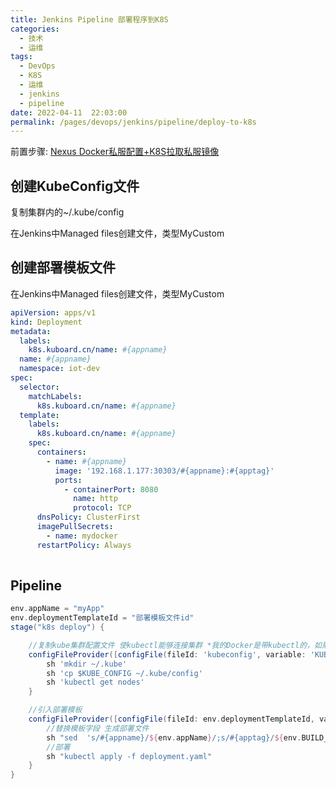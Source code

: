 ```yaml
---
title: Jenkins Pipeline 部署程序到K8S
categories: 
  - 技术
  - 运维
tags: 
  - DevOps
  - K8S
  - 运维
  - jenkins
  - pipeline
date: 2022-04-11  22:03:00
permalink: /pages/devops/jenkins/pipeline/deploy-to-k8s
---
```

前置步骤:  [Nexus Docker私服配置+K8S拉取私服镜像](/pages/devops/k8s/nexus/docker)


## 创建KubeConfig文件
复制集群内的~/.kube/config

在Jenkins中Managed files创建文件，类型MyCustom
## 创建部署模板文件
在Jenkins中Managed files创建文件，类型MyCustom
```yaml
apiVersion: apps/v1
kind: Deployment
metadata:
  labels:
    k8s.kuboard.cn/name: #{appname}
  name: #{appname}
  namespace: iot-dev
spec:
  selector:
    matchLabels:
      k8s.kuboard.cn/name: #{appname}
  template:
    labels:
      k8s.kuboard.cn/name: #{appname}
    spec:
      containers:
        - name: #{appname}
          image: '192.168.1.177:30303/#{appname}:#{apptag}'
          ports:
            - containerPort: 8080
              name: http
              protocol: TCP
      dnsPolicy: ClusterFirst
      imagePullSecrets:
        - name: mydocker
      restartPolicy: Always
 
```
## Pipeline
```groovy
env.appName = "myApp"
env.deploymentTemplateId = "部署模板文件id"
stage("k8s deploy") {

    //复制kube集群配置文件 使kubectl能够连接集群 *我的Docker是带kubectl的，如果是官方Agent需要再安装
    configFileProvider([configFile(fileId: 'kubeconfig', variable: 'KUBE_CONFIG')]) {
        sh 'mkdir ~/.kube'
        sh 'cp $KUBE_CONFIG ~/.kube/config'
        sh 'kubectl get nodes'
    }

    //引入部署模板
    configFileProvider([configFile(fileId: env.deploymentTemplateId, variable: 'DEPLOYMENT')]) {
        //替换模板字段 生成部署文件
        sh "sed  's/#{appname}/${env.appName}/;s/#{apptag}/${env.BUILD_TAG}/' $DEPLOYMENT  > deployment.yaml"
        //部署
        sh "kubectl apply -f deployment.yaml"
    }
}
```